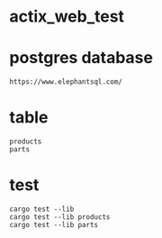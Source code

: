 # actix_web_test

# postgres database
    https://www.elephantsql.com/

# table
    products
    parts

# test
    cargo test --lib
    cargo test --lib products
    cargo test --lib parts
